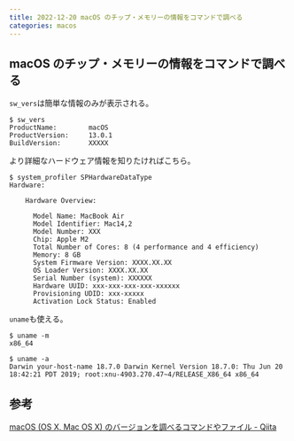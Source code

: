 ```yaml
---
title: 2022-12-20 macOS のチップ・メモリーの情報をコマンドで調べる
categories: macos
---
```


## macOS のチップ・メモリーの情報をコマンドで調べる

`sw_vers`は簡単な情報のみが表示される。

```console
$ sw_vers
ProductName:		macOS
ProductVersion:		13.0.1
BuildVersion:		XXXXX
```

より詳細なハードウェア情報を知りたければこちら。

```console
$ system_profiler SPHardwareDataType
Hardware:

    Hardware Overview:

      Model Name: MacBook Air
      Model Identifier: Mac14,2
      Model Number: XXX
      Chip: Apple M2
      Total Number of Cores: 8 (4 performance and 4 efficiency)
      Memory: 8 GB
      System Firmware Version: XXXX.XX.XX
      OS Loader Version: XXXX.XX.XX
      Serial Number (system): XXXXXX
      Hardware UUID: xxx-xxx-xxx-xxx-xxxxxx
      Provisioning UDID: xxx-xxxxx
      Activation Lock Status: Enabled
```

`uname`も使える。

```console
$ uname -m
x86_64

$ uname -a
Darwin your-host-name 18.7.0 Darwin Kernel Version 18.7.0: Thu Jun 20 18:42:21 PDT 2019; root:xnu-4903.270.47~4/RELEASE_X86_64 x86_64
```

## 参考

[macOS (OS X, Mac OS X) のバージョンを調べるコマンドやファイル - Qiita](https://qiita.com/niwasawa/items/1b12ad162abb7f84eff9)
